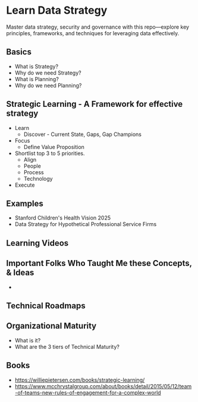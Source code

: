 # Learn Data Strategy
Master data strategy, security and governance with this repo—explore key principles, frameworks, and techniques for leveraging data effectively.

## Basics
- What is Strategy?
- Why do we need Strategy?
- What is Planning?
- Why do we need Planning? 

## Strategic Learning - A Framework for effective strategy
- Learn
   - Discover - Current State, Gaps, Gap Champions
- Focus
   - Define Value Proposition
- Shortlist top 3 to 5 priorities.
   - Align
   - People
   - Process
   - Technology
- Execute

## Examples
- Stanford Children's Health Vision 2025
- Data Strategy for Hypothetical Professional Service Firms

## Learning Videos

## Important Folks Who Taught Me these Concepts, & Ideas
-  

## Technical Roadmaps

## Organizational Maturity
- What is it?
- What are the 3 tiers of Technical Maturity?
   
## Books
- https://williepietersen.com/books/strategic-learning/
- https://www.mcchrystalgroup.com/about/books/detail/2015/05/12/team-of-teams-new-rules-of-engagement-for-a-complex-world
